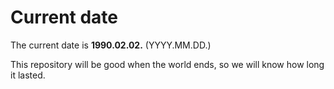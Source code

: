 # Current date

The current date is **1990.02.02.** (YYYY.MM.DD.)

This repository will be good when the world ends, so we will know how long it lasted.